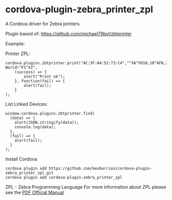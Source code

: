 # cordova-plugin-zebra_printer_zpl
A Cordova driver for Zebra printers

Plugin based of: https://github.com/michael79bxl/zbtprinter

Example:

Printer ZPL:
```
cordova.plugins.zbtprinter.print("AC:3F:A4:52:73:C4","^XA^FO10,10^AFN,26,13^FDHello, World!^FS^XZ",
    (success) => { 
        alert("Print ok"); 
    }, function(fail) => { 
        alert(fail); 
    }
);
```
List Linked Devices:
```
window.cordova.plugins.zbtprinter.find(
  (data) => {
    alert(JSON.stringify(data)); 
    console.log(data);
  },
  (fail) => {
    alert(fail);
  }
);
```

Install Cordova

```
cordova plugin add https://github.com/kevbarrios/cordova-plugin-zebra_printer_zpl.git
cordova plugin add cordova-plugin-zebra_printer_zpl
```
ZPL - Zebra Programming Language
For more information about ZPL please see the  [PDF Official Manual](https://support.zebra.com/cpws/docs/zpl/zpl_manual.pdf)
